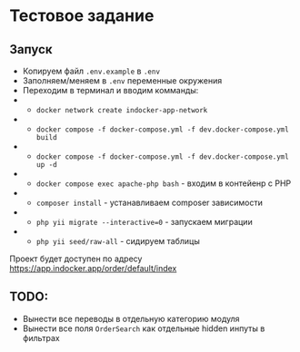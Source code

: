 # Тестовое задание

## Запуск
* Копируем файл `.env.example` в `.env`
* Заполняем/меняем в `.env` переменные окружения
* Переходим в терминал и вводим комманды:
* * `docker network create indocker-app-network`
* * `docker compose -f docker-compose.yml -f dev.docker-compose.yml build`
* * `docker compose -f docker-compose.yml -f dev.docker-compose.yml up -d`
* * `docker compose exec apache-php bash` - входим в контейенр c PHP
* * `composer install` - устанавливаем composer зависимости
* * `php yii migrate --interactive=0` - запускаем миграции
* * `php yii seed/raw-all` - сидируем таблицы

Проект будет доступен по адресу https://app.indocker.app/order/default/index

## TODO:
* Вынести все переводы в отдельную категорию модуля
* Вынести все поля `OrderSearch` как отдельные hidden инпуты в фильтрах